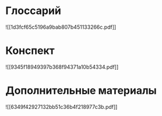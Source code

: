 # Глоссарий
![[1d3fcf65c5196a9bab807b451133266c.pdf]]

# Конспект
![[9345f18949397b368f94371a10b54334.pdf]]

# Дополнительные материалы
![[6349f42927132bb51c36b4f218977c3b.pdf]]